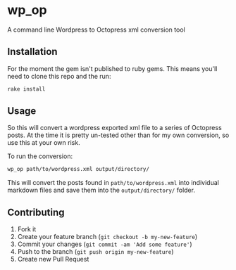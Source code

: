 # wp_op

A command line Wordpress to Octopress xml conversion tool

## Installation

For the moment the gem isn't published to ruby gems. This means you'll need to 
clone this repo and the run:

```bash
rake install
```

## Usage

So this will convert a wordpress exported xml file to a series of Octopress posts.
At the time it is pretty un-tested other than for my own conversion, so use this at 
your own risk.

To run the conversion:

```bash
wp_op path/to/wordpress.xml output/directory/
```

This will convert the posts found in `path/to/wordpress.xml` into individual 
markdown files and save them into the `output/directory/` folder.

## Contributing

1. Fork it
2. Create your feature branch (`git checkout -b my-new-feature`)
3. Commit your changes (`git commit -am 'Add some feature'`)
4. Push to the branch (`git push origin my-new-feature`)
5. Create new Pull Request

